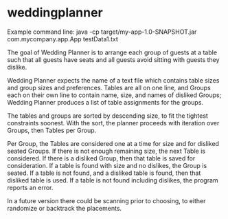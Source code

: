 # weddingplanner

Example command line:
java -cp target/my-app-1.0-SNAPSHOT.jar com.mycompany.app.App testData1.txt

The goal of Wedding Planner is to arrange each group of guests at a table such that 
all guests have seats and all guests avoid sitting with guests they dislike.

Wedding Planner expects the name of a text file which contains table sizes and group sizes and preferences.
Tables are all on one line, and Groups each on their own line to contain name, size, and names of disliked Groups;
Wedding Planner produces a list of table assignments for the groups.

The tables and groups are sorted by descending size, to fit the tightest constraints soonest.
With the sort, the planner proceeds with iteration over Groups, then Tables per Group.

Per Group, the Tables are considered one at a time for size and for disliked seated Groups.
If there is not enough remaining size, the next Table is considered.
If there is a disliked Group, then that table is saved for consideration.
If a table is found with size and no dislikes, the Group is seated.
If a table is not found, and a disliked table is found, then that disliked table is used.
If a table is not found including dislikes, the program reports an error.

In a future version there could be scanning prior to choosing, to either randomize or backtrack the placements.
